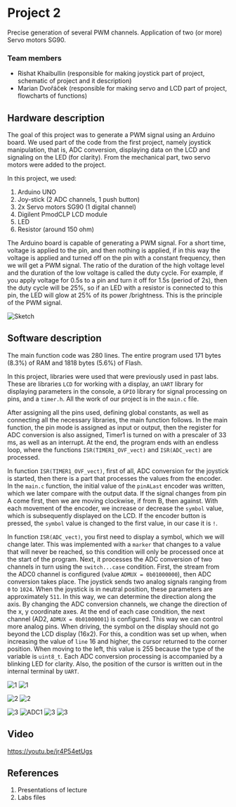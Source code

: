 # Project 2

Precise generation of several PWM channels. Application of two (or more) Servo motors SG90.

### Team members

* Rishat Khaibullin (responsible for making joystick part of project, schematic of project and it description)
* Marian Dvořáček (responsible for making servo and LCD part of project, flowcharts of functions)

## Hardware description

The goal of this project was to generate a PWM signal using an Arduino board. We used part of the code from the first project, namely joystick manipulation, that is, ADC conversion, displaying data on the LCD and signaling on the LED (for clarity). From the mechanical part, two servo motors were added to the project.

In this project, we used:
1. Arduino UNO
2. Joy-stick (2 ADC channels, 1 push button)
3. 2x Servo motors SG90 (1 digital channel)
4. Digilent PmodCLP LCD module
5. LED
6. Resistor (around 150 ohm)

The Arduino board is capable of generating a PWM signal. For a short time, voltage is applied to the pin, and then nothing is applied, if in this way the voltage is applied and turned off on the pin with a constant frequency, then we will get a PWM signal. The ratio of the duration of the high voltage level and the duration of the low voltage is called the duty cycle. For example, if you apply voltage for 0.5s to a pin and turn it off for 1.5s (period of 2s), then the duty cycle will be 25%, so if an LED with a resistor is connected to this pin, the LED will glow at 25% of its power /brightness. This is the principle of the PWM signal.

![Sketch](images/Sketch2.png)

## Software description

The main function code was 280 lines. The entire program used 171 bytes (8.3%) of RAM and 1818 bytes (5.6%) of Flash.

In this project, libraries were used that were previously used in past labs. These are libraries `LCD` for working with a display, an `UART` library for displaying parameters in the console, a `GPIO` library for signal processing on pins, and a `timer.h`. All the work of our project is in the `main.c` file.

After assigning all the pins used, defining global constants, as well as connecting all the necessary libraries, the main function follows. In the main function, the pin mode is assigned as input or output, then the register for ADC conversion is also assigned, Timer1 is turned on with a prescaler of 33 ms, as well as an interrupt. At the end, the program ends with an endless loop, where the functions `ISR(TIMER1_OVF_vect)` and `ISR(ADC_vect)` are processed.

In function `ISR(TIMER1_OVF_vect)`, first of all, ADC conversion for the joystick is started, then there is a part that processes the values from the encoder. In the `main.c` function, the initial value of the `pinALast` encoder was written, which we later compare with the output data. If the signal changes from pin A come first, then we are moving clockwise, if from B, then against. With each movement of the encoder, we increase or decrease the `symbol` value, which is subsequently displayed on the LCD. If the encoder button is pressed, the `symbol` value is changed to the first value, in our case it is `!`.

In function `ISR(ADC_vect)`, you first need to display a symbol, which we will change later. This was implemented with a `marker` that changes to a value that will never be reached, so this condition will only be processed once at the start of the program.
Next, it processes the ADC conversion of two channels in turn using the `switch...case` condition. First, the stream from the ADC0 channel is configured (value `ADMUX = 0b01000000`), then ADC conversion takes place. The joystick sends two analog signals ranging from `0` to `1024`. When the joystick is in neutral position, these parameters are approximately `511`. In this way, we can determine the direction along the axis. By changing the ADC conversion channels, we change the direction of the x, y coordinate axes. At the end of each case condition, the next channel (AD2, `ADMUX = 0b01000001`) is configured. This way we can control more analog pins. When driving, the symbol on the display should not go beyond the LCD display (16x2). For this, a condition was set up when, when increasing the value of `line` 16 and higher, the cursor returned to the corner position. When moving to the left, this value is 255 because the type of the variable is `uint8_t`. Each ADC conversion processing is accompanied by a blinking LED for clarity. Also, the position of the cursor is written out in the internal terminal by `UART`.

![1](images/pos1.PNG) ![1](images/UART1.PNG)

![2](images/pos2.PNG) ![2](images/UART2.PNG)

![3](images/main2.PNG) ![ADC1](images/ADC1.png) ![3](images/ADC2.png) ![3](images/T1.png)

## Video

https://youtu.be/jr4P54etUgs

## References

1. Presentations of lecture
2. Labs files

